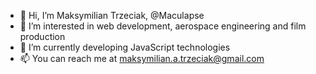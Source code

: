 - 👋 Hi, I’m Maksymilian Trzeciak, @Maculapse
- 👀 I’m interested in web development, aerospace engineering and film production
- 🌱 I’m currently developing JavaScript technologies
- 📫 You can reach me at maksymilian.a.trzeciak@gmail.com
